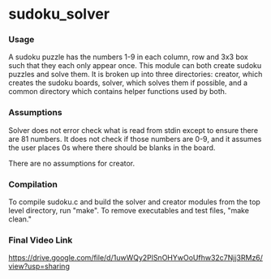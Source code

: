 # sudoku_solver

### Usage
A sudoku puzzle has the numbers 1-9 in each column, row and 3x3 box such that they each only appear once. This module can both create sudoku puzzles and solve them. It is broken up into three directories: creator, which creates the sudoku boards, solver, which solves them if possible, and a common directory which contains helper functions used by both. 

### Assumptions
Solver does not error check what is read from stdin except to ensure there are 81 numbers. It does not check if those numbers are 0-9, and it assumes the user places 0s where there should be blanks in the board. 

There are no assumptions for creator.  


### Compilation
To compile sudoku.c and build the solver and creator modules from the top level directory, run "make". To remove executables and test files, "make clean."

### Final Video Link
https://drive.google.com/file/d/1uwWQy2PlSnOHYwOoUfhw32c7Njj3RMz6/view?usp=sharing
